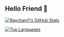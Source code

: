 ## Hello Friend 🤖

<!--
**Raychani1/Raychani1** is a ✨ _special_ ✨ repository because its `README.md` (this file) appears on your GitHub profile.

Here are some ideas to get you started:

- 🔭 I’m currently working on ...
- 🌱 I’m currently learning ...
- 👯 I’m looking to collaborate on ...
- 🤔 I’m looking for help with ...
- 💬 Ask me about ...
- 📫 How to reach me: ...
- 😄 Pronouns: ...
- ⚡ Fun fact: ...
-->

[![Raychani1's GitHub Stats](https://github-readme-stats.vercel.app/api?username=Raychani1&hide=issues,stars&count_private=true&show_icons=true&theme=dark&include_all_commits=true&include_all_contributions=true
)](#)

[![Top Languages](https://github-readme-stats.vercel.app/api/top-langs/?username=Raychani1&langs_count=10&theme=dark&exclude_repo=first-contributions,open-pixel-art)](#)


